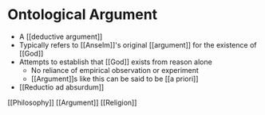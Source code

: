 # Ontological Argument

- A [[deductive argument]]
- Typically refers to [[Anselm]]'s original [[argument]] for the existence of [[God]]
- Attempts to establish that [[God]] exists from reason alone
  - No reliance of empirical observation or experiment
  - [[Argument]]s like this can be said to be [[a priori]]
- [[Reductio ad absurdum]]

[[Philosophy]] [[Argument]] [[Religion]]

